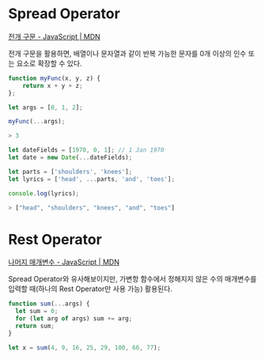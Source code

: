 # Spread Operator

[전개 구문 - JavaScript | MDN](https://developer.mozilla.org/ko/docs/Web/JavaScript/Reference/Operators/Spread_syntax)

전개 구문을 활용하면, 배열이나 문자열과 같이 반복 가능한 문자를 0개 이상의 인수 또는 요소로 확장할 수 있다.

```jsx
function myFunc(x, y, z) {
	return x + y + z;
};

let args = [0, 1, 2];

myFunc(...args);

> 3
```

```jsx
let dateFields = [1970, 0, 1]; // 1 Jan 1970
let date = new Date(...dateFields);
```

```jsx
let parts = ['shoulders', 'knees'];
let lyrics = ['head', ...parts, 'and', 'toes'];

console.log(lyrics);

> ["head", "shoulders", "knees", "and", "toes"]
```

# Rest Operator

[나머지 매개변수 - JavaScript | MDN](https://developer.mozilla.org/ko/docs/Web/JavaScript/Reference/Functions/rest_parameters)

Spread Operator와 유사해보이지만, 가변항 함수에서 정해지지 않은 수의 매개변수를 입력할 때(하나의 Rest Operator만 사용 가능) 활용된다.

```jsx
function sum(...args) {
  let sum = 0;
  for (let arg of args) sum += arg;
  return sum;
}

let x = sum(4, 9, 16, 25, 29, 100, 66, 77);
```
